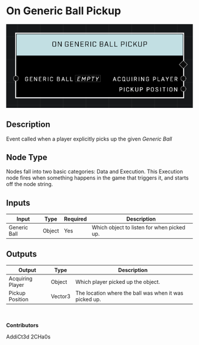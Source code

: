 # On Generic Ball Pickup
![alt text](../../../.gitbook/assets/on-generic-ball-pickup.png)
## Description
Event called when a player explicitly picks up the given *Generic Ball*

## Node Type
Nodes fall into two basic categories: Data and Execution. This Execution node fires when something happens in the game that triggers it, and starts off the node string.

## Inputs
| Input | Type | Required | Description |
|------------------|------------------|----------|--------------------------------------------------------------|
| Generic Ball | Object | Yes | Which object to listen for when picked up. |

## Outputs
| Output | Type | Description |
|------------------|------------------|--------------------------------------------------------------|
| Acquiring Player | Object | Which player picked up the object.|
| Pickup Position | Vector3 | The location where the ball was when it was picked up.

\
\
**Contributors**

AddiCt3d 2CHa0s